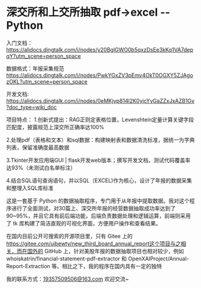 # 深交所和上交所抽取  pdf->excel --Python


入门文档：              https://alidocs.dingtalk.com/i/nodes/y20BglGWO0b5qxzDsEe3kKq1VA7depqY?utm_scene=person_space

数据格式：年报采集规范   https://alidocs.dingtalk.com/i/nodes/PwkYGxZV3pEmv4OkT0OGXY5ZJAgozOKL?utm_scene=person_space

开发文档:               https://alidocs.dingtalk.com/i/nodes/0eMKjyp814l2K0yjcYyGaZZxJxAZB1Gv?doc_type=wiki_doc


项目特点：
1.创新式提出：RAG正则定表格位置，Levenshtein定量计算关键字段匹配度，披露规范上深交所正确率达100%

2.处理pdf（表格和文本）和sql数据：构建映射表和数据清洗标准，据统一为字典列表，保留准确度最高数据

3.Tkinter开发应用端GUI | flask开发web版本；撰写开发文档，测试代码覆盖率达93%（未测试白名单标注）

4.结合SQL语句查询语句，并以SQL（EXCEL)作为核心，设计了年报的数据采集和整理入SQL库标准

这是一套基于 Python 的数据抽取程序，专门用于从年报中提取数据。我对这个程序进行了全面测试，对30篇上、深交所年报的经营数据抽取成功率达到了 90~95%，并且它具有前后端功能，后端负责数据处理和逻辑运算，前端则采用了 tk 库构建了简洁直观的可视化界面，方便用户操作和查看结果。


在国内目前公开可搜索的开源项目里，只有 Gitee 上的 https://gitee.com/uibewty/new_third_board_annual_report这个项目与之相关，而在国外的 GitHub 上，针对美股年报的数据抽取项目也相对较少，例如 whoiskatrin/financial-statement-pdf-extractor 和 OpenXAIProject/Annual-Report-Extraction 等。相比之下，我的程序在国内具有一定的独特


我的联系方式：19357509506@163.com  欢迎交流~


